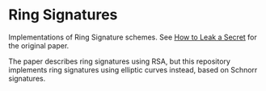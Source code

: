 # Ring Signatures

Implementations of Ring Signature schemes.
See [How to Leak a Secret](https://people.csail.mit.edu/rivest/pubs/RST01.pdf) for the original paper.

The paper describes ring signatures using RSA, but this repository implements ring signatures using elliptic curves instead, based on Schnorr signatures.

